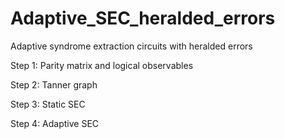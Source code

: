# Adaptive_SEC_heralded_errors

Adaptive syndrome extraction circuits with heralded errors 

Step 1: Parity matrix and logical observables

Step 2: Tanner graph

Step 3: Static SEC

Step 4: Adaptive SEC

